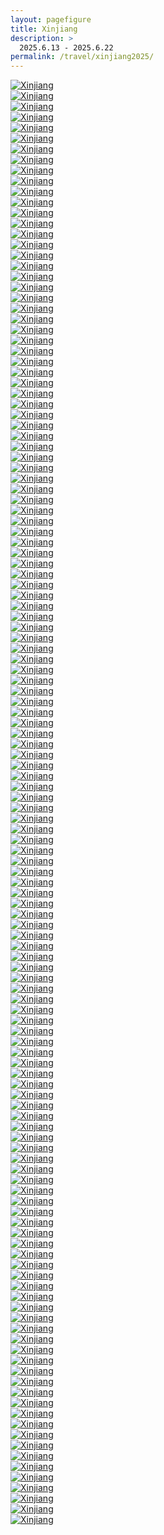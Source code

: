 ```yaml
---
layout: pagefigure
title: Xinjiang
description: >
  2025.6.13 - 2025.6.22
permalink: /travel/xinjiang2025/
---
```


<div class="figure-grid">
<div class="figure-grid-sizer"></div>
<div class="figure-grid-item">
        <a href="https://travelfigure.rayleigh-lin.top/2025/Xinjiang/_RAY7546-已增强-降噪.webp" data-lightbox="roadtrip" class="image-link">
        <img class="lozad" 
             data-src="https://travelfigure.rayleigh-lin.top/2025/XinjiangC/_RAY7546-已增强-降噪.webp"
             alt="Xinjiang"/>
        </a>
</div>
<div class="figure-grid-item">
        <a href="https://travelfigure.rayleigh-lin.top/2025/Xinjiang/_RAY7872-已增强-降噪.webp" data-lightbox="roadtrip" class="image-link">
        <img class="lozad" 
             data-src="https://travelfigure.rayleigh-lin.top/2025/XinjiangC/_RAY7872-已增强-降噪.webp"
             alt="Xinjiang"/>
        </a>
</div>
<div class="figure-grid-item">
        <a href="https://travelfigure.rayleigh-lin.top/2025/Xinjiang/_RAY6845-已增强-降噪.webp" data-lightbox="roadtrip" class="image-link">
        <img class="lozad" 
             data-src="https://travelfigure.rayleigh-lin.top/2025/XinjiangC/_RAY6845-已增强-降噪.webp"
             alt="Xinjiang"/>
        </a>
</div>
<div class="figure-grid-item">
        <a href="https://travelfigure.rayleigh-lin.top/2025/Xinjiang/_RAY7518-已增强-降噪.webp" data-lightbox="roadtrip" class="image-link">
        <img class="lozad" 
             data-src="https://travelfigure.rayleigh-lin.top/2025/XinjiangC/_RAY7518-已增强-降噪.webp"
             alt="Xinjiang"/>
        </a>
</div>
<div class="figure-grid-item">
        <a href="https://travelfigure.rayleigh-lin.top/2025/Xinjiang/_RAY8492-已增强-降噪.webp" data-lightbox="roadtrip" class="image-link">
        <img class="lozad" 
             data-src="https://travelfigure.rayleigh-lin.top/2025/XinjiangC/_RAY8492-已增强-降噪.webp"
             alt="Xinjiang"/>
        </a>
</div>
<div class="figure-grid-item">
        <a href="https://travelfigure.rayleigh-lin.top/2025/Xinjiang/_RAY7601-已增强-降噪.webp" data-lightbox="roadtrip" class="image-link">
        <img class="lozad" 
             data-src="https://travelfigure.rayleigh-lin.top/2025/XinjiangC/_RAY7601-已增强-降噪.webp"
             alt="Xinjiang"/>
        </a>
</div>
<div class="figure-grid-item">
        <a href="https://travelfigure.rayleigh-lin.top/2025/Xinjiang/_RAY8092-已增强-降噪.webp" data-lightbox="roadtrip" class="image-link">
        <img class="lozad" 
             data-src="https://travelfigure.rayleigh-lin.top/2025/XinjiangC/_RAY8092-已增强-降噪.webp"
             alt="Xinjiang"/>
        </a>
</div>
<div class="figure-grid-item">
        <a href="https://travelfigure.rayleigh-lin.top/2025/Xinjiang/_RAY7243-已增强-降噪.webp" data-lightbox="roadtrip" class="image-link">
        <img class="lozad" 
             data-src="https://travelfigure.rayleigh-lin.top/2025/XinjiangC/_RAY7243-已增强-降噪.webp"
             alt="Xinjiang"/>
        </a>
</div>
<div class="figure-grid-item">
        <a href="https://travelfigure.rayleigh-lin.top/2025/Xinjiang/_RAY7344-已增强-降噪.webp" data-lightbox="roadtrip" class="image-link">
        <img class="lozad" 
             data-src="https://travelfigure.rayleigh-lin.top/2025/XinjiangC/_RAY7344-已增强-降噪.webp"
             alt="Xinjiang"/>
        </a>
</div>
<div class="figure-grid-item">
        <a href="https://travelfigure.rayleigh-lin.top/2025/Xinjiang/_RAY6862-已增强-降噪.webp" data-lightbox="roadtrip" class="image-link">
        <img class="lozad" 
             data-src="https://travelfigure.rayleigh-lin.top/2025/XinjiangC/_RAY6862-已增强-降噪.webp"
             alt="Xinjiang"/>
        </a>
</div>
<div class="figure-grid-item">
        <a href="https://travelfigure.rayleigh-lin.top/2025/Xinjiang/_RAY7942-Pano.webp" data-lightbox="roadtrip" class="image-link">
        <img class="lozad" 
             data-src="https://travelfigure.rayleigh-lin.top/2025/XinjiangC/_RAY7942-Pano.webp"
             alt="Xinjiang"/>
        </a>
</div>
<div class="figure-grid-item">
        <a href="https://travelfigure.rayleigh-lin.top/2025/Xinjiang/_RAY7334-已增强-降噪.webp" data-lightbox="roadtrip" class="image-link">
        <img class="lozad" 
             data-src="https://travelfigure.rayleigh-lin.top/2025/XinjiangC/_RAY7334-已增强-降噪.webp"
             alt="Xinjiang"/>
        </a>
</div>
<div class="figure-grid-item">
        <a href="https://travelfigure.rayleigh-lin.top/2025/Xinjiang/_RAY6850-已增强-降噪.webp" data-lightbox="roadtrip" class="image-link">
        <img class="lozad" 
             data-src="https://travelfigure.rayleigh-lin.top/2025/XinjiangC/_RAY6850-已增强-降噪.webp"
             alt="Xinjiang"/>
        </a>
</div>
<div class="figure-grid-item">
        <a href="https://travelfigure.rayleigh-lin.top/2025/Xinjiang/_RAY7299-已增强-降噪.webp" data-lightbox="roadtrip" class="image-link">
        <img class="lozad" 
             data-src="https://travelfigure.rayleigh-lin.top/2025/XinjiangC/_RAY7299-已增强-降噪.webp"
             alt="Xinjiang"/>
        </a>
</div>
<div class="figure-grid-item">
        <a href="https://travelfigure.rayleigh-lin.top/2025/Xinjiang/_RAY8487-已增强-降噪.webp" data-lightbox="roadtrip" class="image-link">
        <img class="lozad" 
             data-src="https://travelfigure.rayleigh-lin.top/2025/XinjiangC/_RAY8487-已增强-降噪.webp"
             alt="Xinjiang"/>
        </a>
</div>
<div class="figure-grid-item">
        <a href="https://travelfigure.rayleigh-lin.top/2025/Xinjiang/_RAY8518-已增强-降噪.webp" data-lightbox="roadtrip" class="image-link">
        <img class="lozad" 
             data-src="https://travelfigure.rayleigh-lin.top/2025/XinjiangC/_RAY8518-已增强-降噪.webp"
             alt="Xinjiang"/>
        </a>
</div>
<div class="figure-grid-item">
        <a href="https://travelfigure.rayleigh-lin.top/2025/Xinjiang/_RAY7599-已增强-降噪.webp" data-lightbox="roadtrip" class="image-link">
        <img class="lozad" 
             data-src="https://travelfigure.rayleigh-lin.top/2025/XinjiangC/_RAY7599-已增强-降噪.webp"
             alt="Xinjiang"/>
        </a>
</div>
<div class="figure-grid-item">
        <a href="https://travelfigure.rayleigh-lin.top/2025/Xinjiang/_RAY7900-已增强-降噪.webp" data-lightbox="roadtrip" class="image-link">
        <img class="lozad" 
             data-src="https://travelfigure.rayleigh-lin.top/2025/XinjiangC/_RAY7900-已增强-降噪.webp"
             alt="Xinjiang"/>
        </a>
</div>
<div class="figure-grid-item">
        <a href="https://travelfigure.rayleigh-lin.top/2025/Xinjiang/_RAY7444-已增强-降噪.webp" data-lightbox="roadtrip" class="image-link">
        <img class="lozad" 
             data-src="https://travelfigure.rayleigh-lin.top/2025/XinjiangC/_RAY7444-已增强-降噪.webp"
             alt="Xinjiang"/>
        </a>
</div>
<div class="figure-grid-item">
        <a href="https://travelfigure.rayleigh-lin.top/2025/Xinjiang/_RAY7114-已增强-降噪.webp" data-lightbox="roadtrip" class="image-link">
        <img class="lozad" 
             data-src="https://travelfigure.rayleigh-lin.top/2025/XinjiangC/_RAY7114-已增强-降噪.webp"
             alt="Xinjiang"/>
        </a>
</div>
<div class="figure-grid-item">
        <a href="https://travelfigure.rayleigh-lin.top/2025/Xinjiang/_RAY8101-已增强-降噪.webp" data-lightbox="roadtrip" class="image-link">
        <img class="lozad" 
             data-src="https://travelfigure.rayleigh-lin.top/2025/XinjiangC/_RAY8101-已增强-降噪.webp"
             alt="Xinjiang"/>
        </a>
</div>
<div class="figure-grid-item">
        <a href="https://travelfigure.rayleigh-lin.top/2025/Xinjiang/_RAY7556-已增强-降噪.webp" data-lightbox="roadtrip" class="image-link">
        <img class="lozad" 
             data-src="https://travelfigure.rayleigh-lin.top/2025/XinjiangC/_RAY7556-已增强-降噪.webp"
             alt="Xinjiang"/>
        </a>
</div>
<div class="figure-grid-item">
        <a href="https://travelfigure.rayleigh-lin.top/2025/Xinjiang/_RAY8421-已增强-降噪.webp" data-lightbox="roadtrip" class="image-link">
        <img class="lozad" 
             data-src="https://travelfigure.rayleigh-lin.top/2025/XinjiangC/_RAY8421-已增强-降噪.webp"
             alt="Xinjiang"/>
        </a>
</div>
<div class="figure-grid-item">
        <a href="https://travelfigure.rayleigh-lin.top/2025/Xinjiang/_RAY7741-已增强-降噪.webp" data-lightbox="roadtrip" class="image-link">
        <img class="lozad" 
             data-src="https://travelfigure.rayleigh-lin.top/2025/XinjiangC/_RAY7741-已增强-降噪.webp"
             alt="Xinjiang"/>
        </a>
</div>
<div class="figure-grid-item">
        <a href="https://travelfigure.rayleigh-lin.top/2025/Xinjiang/_RAY7578-已增强-降噪.webp" data-lightbox="roadtrip" class="image-link">
        <img class="lozad" 
             data-src="https://travelfigure.rayleigh-lin.top/2025/XinjiangC/_RAY7578-已增强-降噪.webp"
             alt="Xinjiang"/>
        </a>
</div>
<div class="figure-grid-item">
        <a href="https://travelfigure.rayleigh-lin.top/2025/Xinjiang/_RAY7636-已增强-降噪.webp" data-lightbox="roadtrip" class="image-link">
        <img class="lozad" 
             data-src="https://travelfigure.rayleigh-lin.top/2025/XinjiangC/_RAY7636-已增强-降噪.webp"
             alt="Xinjiang"/>
        </a>
</div>
<div class="figure-grid-item">
        <a href="https://travelfigure.rayleigh-lin.top/2025/Xinjiang/_RAY7754-已增强-降噪.webp" data-lightbox="roadtrip" class="image-link">
        <img class="lozad" 
             data-src="https://travelfigure.rayleigh-lin.top/2025/XinjiangC/_RAY7754-已增强-降噪.webp"
             alt="Xinjiang"/>
        </a>
</div>
<div class="figure-grid-item">
        <a href="https://travelfigure.rayleigh-lin.top/2025/Xinjiang/_RAY7289-已增强-降噪.webp" data-lightbox="roadtrip" class="image-link">
        <img class="lozad" 
             data-src="https://travelfigure.rayleigh-lin.top/2025/XinjiangC/_RAY7289-已增强-降噪.webp"
             alt="Xinjiang"/>
        </a>
</div>
<div class="figure-grid-item">
        <a href="https://travelfigure.rayleigh-lin.top/2025/Xinjiang/_RAY7404.webp" data-lightbox="roadtrip" class="image-link">
        <img class="lozad" 
             data-src="https://travelfigure.rayleigh-lin.top/2025/XinjiangC/_RAY7404.webp"
             alt="Xinjiang"/>
        </a>
</div>
<div class="figure-grid-item">
        <a href="https://travelfigure.rayleigh-lin.top/2025/Xinjiang/_RAY7998-已增强-降噪.webp" data-lightbox="roadtrip" class="image-link">
        <img class="lozad" 
             data-src="https://travelfigure.rayleigh-lin.top/2025/XinjiangC/_RAY7998-已增强-降噪.webp"
             alt="Xinjiang"/>
        </a>
</div>
<div class="figure-grid-item">
        <a href="https://travelfigure.rayleigh-lin.top/2025/Xinjiang/_RAY7190-已增强-降噪.webp" data-lightbox="roadtrip" class="image-link">
        <img class="lozad" 
             data-src="https://travelfigure.rayleigh-lin.top/2025/XinjiangC/_RAY7190-已增强-降噪.webp"
             alt="Xinjiang"/>
        </a>
</div>
<div class="figure-grid-item">
        <a href="https://travelfigure.rayleigh-lin.top/2025/Xinjiang/_RAY7716-已增强-降噪.webp" data-lightbox="roadtrip" class="image-link">
        <img class="lozad" 
             data-src="https://travelfigure.rayleigh-lin.top/2025/XinjiangC/_RAY7716-已增强-降噪.webp"
             alt="Xinjiang"/>
        </a>
</div>
<div class="figure-grid-item">
        <a href="https://travelfigure.rayleigh-lin.top/2025/Xinjiang/_RAY7604-已增强-降噪.webp" data-lightbox="roadtrip" class="image-link">
        <img class="lozad" 
             data-src="https://travelfigure.rayleigh-lin.top/2025/XinjiangC/_RAY7604-已增强-降噪.webp"
             alt="Xinjiang"/>
        </a>
</div>
<div class="figure-grid-item">
        <a href="https://travelfigure.rayleigh-lin.top/2025/Xinjiang/_RAY7295-已增强-降噪.webp" data-lightbox="roadtrip" class="image-link">
        <img class="lozad" 
             data-src="https://travelfigure.rayleigh-lin.top/2025/XinjiangC/_RAY7295-已增强-降噪.webp"
             alt="Xinjiang"/>
        </a>
</div>
<div class="figure-grid-item">
        <a href="https://travelfigure.rayleigh-lin.top/2025/Xinjiang/_RAY7845-已增强-降噪.webp" data-lightbox="roadtrip" class="image-link">
        <img class="lozad" 
             data-src="https://travelfigure.rayleigh-lin.top/2025/XinjiangC/_RAY7845-已增强-降噪.webp"
             alt="Xinjiang"/>
        </a>
</div>
<div class="figure-grid-item">
        <a href="https://travelfigure.rayleigh-lin.top/2025/Xinjiang/_RAY7309-已增强-降噪.webp" data-lightbox="roadtrip" class="image-link">
        <img class="lozad" 
             data-src="https://travelfigure.rayleigh-lin.top/2025/XinjiangC/_RAY7309-已增强-降噪.webp"
             alt="Xinjiang"/>
        </a>
</div>
<div class="figure-grid-item">
        <a href="https://travelfigure.rayleigh-lin.top/2025/Xinjiang/_RAY7333-Pano.webp" data-lightbox="roadtrip" class="image-link">
        <img class="lozad" 
             data-src="https://travelfigure.rayleigh-lin.top/2025/XinjiangC/_RAY7333-Pano.webp"
             alt="Xinjiang"/>
        </a>
</div>
<div class="figure-grid-item">
        <a href="https://travelfigure.rayleigh-lin.top/2025/Xinjiang/_RAY8539-已增强-降噪.webp" data-lightbox="roadtrip" class="image-link">
        <img class="lozad" 
             data-src="https://travelfigure.rayleigh-lin.top/2025/XinjiangC/_RAY8539-已增强-降噪.webp"
             alt="Xinjiang"/>
        </a>
</div>
<div class="figure-grid-item">
        <a href="https://travelfigure.rayleigh-lin.top/2025/Xinjiang/_RAY7102-已增强-降噪.webp" data-lightbox="roadtrip" class="image-link">
        <img class="lozad" 
             data-src="https://travelfigure.rayleigh-lin.top/2025/XinjiangC/_RAY7102-已增强-降噪.webp"
             alt="Xinjiang"/>
        </a>
</div>
<div class="figure-grid-item">
        <a href="https://travelfigure.rayleigh-lin.top/2025/Xinjiang/_RAY8088-已增强-降噪.webp" data-lightbox="roadtrip" class="image-link">
        <img class="lozad" 
             data-src="https://travelfigure.rayleigh-lin.top/2025/XinjiangC/_RAY8088-已增强-降噪.webp"
             alt="Xinjiang"/>
        </a>
</div>
<div class="figure-grid-item">
        <a href="https://travelfigure.rayleigh-lin.top/2025/Xinjiang/_RAY7060-已增强-降噪.webp" data-lightbox="roadtrip" class="image-link">
        <img class="lozad" 
             data-src="https://travelfigure.rayleigh-lin.top/2025/XinjiangC/_RAY7060-已增强-降噪.webp"
             alt="Xinjiang"/>
        </a>
</div>
<div class="figure-grid-item">
        <a href="https://travelfigure.rayleigh-lin.top/2025/Xinjiang/_RAY8167-已增强-降噪.webp" data-lightbox="roadtrip" class="image-link">
        <img class="lozad" 
             data-src="https://travelfigure.rayleigh-lin.top/2025/XinjiangC/_RAY8167-已增强-降噪.webp"
             alt="Xinjiang"/>
        </a>
</div>
<div class="figure-grid-item">
        <a href="https://travelfigure.rayleigh-lin.top/2025/Xinjiang/_RAY7757-已增强-降噪.webp" data-lightbox="roadtrip" class="image-link">
        <img class="lozad" 
             data-src="https://travelfigure.rayleigh-lin.top/2025/XinjiangC/_RAY7757-已增强-降噪.webp"
             alt="Xinjiang"/>
        </a>
</div>
<div class="figure-grid-item">
        <a href="https://travelfigure.rayleigh-lin.top/2025/Xinjiang/_RAY7365-已增强-降噪.webp" data-lightbox="roadtrip" class="image-link">
        <img class="lozad" 
             data-src="https://travelfigure.rayleigh-lin.top/2025/XinjiangC/_RAY7365-已增强-降噪.webp"
             alt="Xinjiang"/>
        </a>
</div>
<div class="figure-grid-item">
        <a href="https://travelfigure.rayleigh-lin.top/2025/Xinjiang/_RAY7635-已增强-降噪.webp" data-lightbox="roadtrip" class="image-link">
        <img class="lozad" 
             data-src="https://travelfigure.rayleigh-lin.top/2025/XinjiangC/_RAY7635-已增强-降噪.webp"
             alt="Xinjiang"/>
        </a>
</div>
<div class="figure-grid-item">
        <a href="https://travelfigure.rayleigh-lin.top/2025/Xinjiang/_RAY7419-已增强-降噪.webp" data-lightbox="roadtrip" class="image-link">
        <img class="lozad" 
             data-src="https://travelfigure.rayleigh-lin.top/2025/XinjiangC/_RAY7419-已增强-降噪.webp"
             alt="Xinjiang"/>
        </a>
</div>
<div class="figure-grid-item">
        <a href="https://travelfigure.rayleigh-lin.top/2025/Xinjiang/_RAY8259-已增强-降噪.webp" data-lightbox="roadtrip" class="image-link">
        <img class="lozad" 
             data-src="https://travelfigure.rayleigh-lin.top/2025/XinjiangC/_RAY8259-已增强-降噪.webp"
             alt="Xinjiang"/>
        </a>
</div>
<div class="figure-grid-item">
        <a href="https://travelfigure.rayleigh-lin.top/2025/Xinjiang/_RAY7019-已增强-降噪.webp" data-lightbox="roadtrip" class="image-link">
        <img class="lozad" 
             data-src="https://travelfigure.rayleigh-lin.top/2025/XinjiangC/_RAY7019-已增强-降噪.webp"
             alt="Xinjiang"/>
        </a>
</div>
<div class="figure-grid-item">
        <a href="https://travelfigure.rayleigh-lin.top/2025/Xinjiang/_RAY7037-已增强-降噪.webp" data-lightbox="roadtrip" class="image-link">
        <img class="lozad" 
             data-src="https://travelfigure.rayleigh-lin.top/2025/XinjiangC/_RAY7037-已增强-降噪.webp"
             alt="Xinjiang"/>
        </a>
</div>
<div class="figure-grid-item">
        <a href="https://travelfigure.rayleigh-lin.top/2025/Xinjiang/_RAY7391-已增强-降噪.webp" data-lightbox="roadtrip" class="image-link">
        <img class="lozad" 
             data-src="https://travelfigure.rayleigh-lin.top/2025/XinjiangC/_RAY7391-已增强-降噪.webp"
             alt="Xinjiang"/>
        </a>
</div>
<div class="figure-grid-item">
        <a href="https://travelfigure.rayleigh-lin.top/2025/Xinjiang/_RAY7070-已增强-降噪.webp" data-lightbox="roadtrip" class="image-link">
        <img class="lozad" 
             data-src="https://travelfigure.rayleigh-lin.top/2025/XinjiangC/_RAY7070-已增强-降噪.webp"
             alt="Xinjiang"/>
        </a>
</div>
<div class="figure-grid-item">
        <a href="https://travelfigure.rayleigh-lin.top/2025/Xinjiang/_RAY7769-已增强-降噪.webp" data-lightbox="roadtrip" class="image-link">
        <img class="lozad" 
             data-src="https://travelfigure.rayleigh-lin.top/2025/XinjiangC/_RAY7769-已增强-降噪.webp"
             alt="Xinjiang"/>
        </a>
</div>
<div class="figure-grid-item">
        <a href="https://travelfigure.rayleigh-lin.top/2025/Xinjiang/_RAY7305-已增强-降噪.webp" data-lightbox="roadtrip" class="image-link">
        <img class="lozad" 
             data-src="https://travelfigure.rayleigh-lin.top/2025/XinjiangC/_RAY7305-已增强-降噪.webp"
             alt="Xinjiang"/>
        </a>
</div>
<div class="figure-grid-item">
        <a href="https://travelfigure.rayleigh-lin.top/2025/Xinjiang/_RAY7958-已增强-降噪.webp" data-lightbox="roadtrip" class="image-link">
        <img class="lozad" 
             data-src="https://travelfigure.rayleigh-lin.top/2025/XinjiangC/_RAY7958-已增强-降噪.webp"
             alt="Xinjiang"/>
        </a>
</div>
<div class="figure-grid-item">
        <a href="https://travelfigure.rayleigh-lin.top/2025/Xinjiang/_RAY7737-已增强-降噪.webp" data-lightbox="roadtrip" class="image-link">
        <img class="lozad" 
             data-src="https://travelfigure.rayleigh-lin.top/2025/XinjiangC/_RAY7737-已增强-降噪.webp"
             alt="Xinjiang"/>
        </a>
</div>
<div class="figure-grid-item">
        <a href="https://travelfigure.rayleigh-lin.top/2025/Xinjiang/_RAY7625-已增强-降噪.webp" data-lightbox="roadtrip" class="image-link">
        <img class="lozad" 
             data-src="https://travelfigure.rayleigh-lin.top/2025/XinjiangC/_RAY7625-已增强-降噪.webp"
             alt="Xinjiang"/>
        </a>
</div>
<div class="figure-grid-item">
        <a href="https://travelfigure.rayleigh-lin.top/2025/Xinjiang/_RAY7375-已增强-降噪.webp" data-lightbox="roadtrip" class="image-link">
        <img class="lozad" 
             data-src="https://travelfigure.rayleigh-lin.top/2025/XinjiangC/_RAY7375-已增强-降噪.webp"
             alt="Xinjiang"/>
        </a>
</div>
<div class="figure-grid-item">
        <a href="https://travelfigure.rayleigh-lin.top/2025/Xinjiang/_RAY8484-已增强-降噪.webp" data-lightbox="roadtrip" class="image-link">
        <img class="lozad" 
             data-src="https://travelfigure.rayleigh-lin.top/2025/XinjiangC/_RAY8484-已增强-降噪.webp"
             alt="Xinjiang"/>
        </a>
</div>
<div class="figure-grid-item">
        <a href="https://travelfigure.rayleigh-lin.top/2025/Xinjiang/_RAY8529-已增强-降噪.webp" data-lightbox="roadtrip" class="image-link">
        <img class="lozad" 
             data-src="https://travelfigure.rayleigh-lin.top/2025/XinjiangC/_RAY8529-已增强-降噪.webp"
             alt="Xinjiang"/>
        </a>
</div>
<div class="figure-grid-item">
        <a href="https://travelfigure.rayleigh-lin.top/2025/Xinjiang/_RAY8322-已增强-降噪.webp" data-lightbox="roadtrip" class="image-link">
        <img class="lozad" 
             data-src="https://travelfigure.rayleigh-lin.top/2025/XinjiangC/_RAY8322-已增强-降噪.webp"
             alt="Xinjiang"/>
        </a>
</div>
<div class="figure-grid-item">
        <a href="https://travelfigure.rayleigh-lin.top/2025/Xinjiang/_RAY6861-已增强-降噪.webp" data-lightbox="roadtrip" class="image-link">
        <img class="lozad" 
             data-src="https://travelfigure.rayleigh-lin.top/2025/XinjiangC/_RAY6861-已增强-降噪.webp"
             alt="Xinjiang"/>
        </a>
</div>
<div class="figure-grid-item">
        <a href="https://travelfigure.rayleigh-lin.top/2025/Xinjiang/_RAY7135-已增强-降噪.webp" data-lightbox="roadtrip" class="image-link">
        <img class="lozad" 
             data-src="https://travelfigure.rayleigh-lin.top/2025/XinjiangC/_RAY7135-已增强-降噪.webp"
             alt="Xinjiang"/>
        </a>
</div>
<div class="figure-grid-item">
        <a href="https://travelfigure.rayleigh-lin.top/2025/Xinjiang/_RAY7415-已增强-降噪.webp" data-lightbox="roadtrip" class="image-link">
        <img class="lozad" 
             data-src="https://travelfigure.rayleigh-lin.top/2025/XinjiangC/_RAY7415-已增强-降噪.webp"
             alt="Xinjiang"/>
        </a>
</div>
<div class="figure-grid-item">
        <a href="https://travelfigure.rayleigh-lin.top/2025/Xinjiang/_RAY7145-已增强-降噪.webp" data-lightbox="roadtrip" class="image-link">
        <img class="lozad" 
             data-src="https://travelfigure.rayleigh-lin.top/2025/XinjiangC/_RAY7145-已增强-降噪.webp"
             alt="Xinjiang"/>
        </a>
</div>
<div class="figure-grid-item">
        <a href="https://travelfigure.rayleigh-lin.top/2025/Xinjiang/_RAY7722-已增强-降噪.webp" data-lightbox="roadtrip" class="image-link">
        <img class="lozad" 
             data-src="https://travelfigure.rayleigh-lin.top/2025/XinjiangC/_RAY7722-已增强-降噪.webp"
             alt="Xinjiang"/>
        </a>
</div>
<div class="figure-grid-item">
        <a href="https://travelfigure.rayleigh-lin.top/2025/Xinjiang/_RAY7356-Pano.webp" data-lightbox="roadtrip" class="image-link">
        <img class="lozad" 
             data-src="https://travelfigure.rayleigh-lin.top/2025/XinjiangC/_RAY7356-Pano.webp"
             alt="Xinjiang"/>
        </a>
</div>
<div class="figure-grid-item">
        <a href="https://travelfigure.rayleigh-lin.top/2025/Xinjiang/_RAY7065-已增强-降噪.webp" data-lightbox="roadtrip" class="image-link">
        <img class="lozad" 
             data-src="https://travelfigure.rayleigh-lin.top/2025/XinjiangC/_RAY7065-已增强-降噪.webp"
             alt="Xinjiang"/>
        </a>
</div>
<div class="figure-grid-item">
        <a href="https://travelfigure.rayleigh-lin.top/2025/Xinjiang/_RAY7107-已增强-降噪.webp" data-lightbox="roadtrip" class="image-link">
        <img class="lozad" 
             data-src="https://travelfigure.rayleigh-lin.top/2025/XinjiangC/_RAY7107-已增强-降噪.webp"
             alt="Xinjiang"/>
        </a>
</div>
<div class="figure-grid-item">
        <a href="https://travelfigure.rayleigh-lin.top/2025/Xinjiang/_RAY7767-已增强-降噪.webp" data-lightbox="roadtrip" class="image-link">
        <img class="lozad" 
             data-src="https://travelfigure.rayleigh-lin.top/2025/XinjiangC/_RAY7767-已增强-降噪.webp"
             alt="Xinjiang"/>
        </a>
</div>
<div class="figure-grid-item">
        <a href="https://travelfigure.rayleigh-lin.top/2025/Xinjiang/_RAY6911-已增强-降噪.webp" data-lightbox="roadtrip" class="image-link">
        <img class="lozad" 
             data-src="https://travelfigure.rayleigh-lin.top/2025/XinjiangC/_RAY6911-已增强-降噪.webp"
             alt="Xinjiang"/>
        </a>
</div>
<div class="figure-grid-item">
        <a href="https://travelfigure.rayleigh-lin.top/2025/Xinjiang/_RAY7956-已增强-降噪.webp" data-lightbox="roadtrip" class="image-link">
        <img class="lozad" 
             data-src="https://travelfigure.rayleigh-lin.top/2025/XinjiangC/_RAY7956-已增强-降噪.webp"
             alt="Xinjiang"/>
        </a>
</div>
<div class="figure-grid-item">
        <a href="https://travelfigure.rayleigh-lin.top/2025/Xinjiang/_RAY7269-已增强-降噪.webp" data-lightbox="roadtrip" class="image-link">
        <img class="lozad" 
             data-src="https://travelfigure.rayleigh-lin.top/2025/XinjiangC/_RAY7269-已增强-降噪.webp"
             alt="Xinjiang"/>
        </a>
</div>
<div class="figure-grid-item">
        <a href="https://travelfigure.rayleigh-lin.top/2025/Xinjiang/_RAY7669-已增强-降噪.webp" data-lightbox="roadtrip" class="image-link">
        <img class="lozad" 
             data-src="https://travelfigure.rayleigh-lin.top/2025/XinjiangC/_RAY7669-已增强-降噪.webp"
             alt="Xinjiang"/>
        </a>
</div>
<div class="figure-grid-item">
        <a href="https://travelfigure.rayleigh-lin.top/2025/Xinjiang/_RAY7170-已增强-降噪.webp" data-lightbox="roadtrip" class="image-link">
        <img class="lozad" 
             data-src="https://travelfigure.rayleigh-lin.top/2025/XinjiangC/_RAY7170-已增强-降噪.webp"
             alt="Xinjiang"/>
        </a>
</div>
<div class="figure-grid-item">
        <a href="https://travelfigure.rayleigh-lin.top/2025/Xinjiang/_RAY7542-已增强-降噪.webp" data-lightbox="roadtrip" class="image-link">
        <img class="lozad" 
             data-src="https://travelfigure.rayleigh-lin.top/2025/XinjiangC/_RAY7542-已增强-降噪.webp"
             alt="Xinjiang"/>
        </a>
</div>
<div class="figure-grid-item">
        <a href="https://travelfigure.rayleigh-lin.top/2025/Xinjiang/_RAY7781-Pano.webp" data-lightbox="roadtrip" class="image-link">
        <img class="lozad" 
             data-src="https://travelfigure.rayleigh-lin.top/2025/XinjiangC/_RAY7781-Pano.webp"
             alt="Xinjiang"/>
        </a>
</div>
<div class="figure-grid-item">
        <a href="https://travelfigure.rayleigh-lin.top/2025/Xinjiang/_RAY7445-已增强-降噪.webp" data-lightbox="roadtrip" class="image-link">
        <img class="lozad" 
             data-src="https://travelfigure.rayleigh-lin.top/2025/XinjiangC/_RAY7445-已增强-降噪.webp"
             alt="Xinjiang"/>
        </a>
</div>
<div class="figure-grid-item">
        <a href="https://travelfigure.rayleigh-lin.top/2025/Xinjiang/_RAY8450-已增强-降噪.webp" data-lightbox="roadtrip" class="image-link">
        <img class="lozad" 
             data-src="https://travelfigure.rayleigh-lin.top/2025/XinjiangC/_RAY8450-已增强-降噪.webp"
             alt="Xinjiang"/>
        </a>
</div>
<div class="figure-grid-item">
        <a href="https://travelfigure.rayleigh-lin.top/2025/Xinjiang/_RAY6892-Pano.webp" data-lightbox="roadtrip" class="image-link">
        <img class="lozad" 
             data-src="https://travelfigure.rayleigh-lin.top/2025/XinjiangC/_RAY6892-Pano.webp"
             alt="Xinjiang"/>
        </a>
</div>
<div class="figure-grid-item">
        <a href="https://travelfigure.rayleigh-lin.top/2025/Xinjiang/_RAY8483-已增强-降噪.webp" data-lightbox="roadtrip" class="image-link">
        <img class="lozad" 
             data-src="https://travelfigure.rayleigh-lin.top/2025/XinjiangC/_RAY8483-已增强-降噪.webp"
             alt="Xinjiang"/>
        </a>
</div>
<div class="figure-grid-item">
        <a href="https://travelfigure.rayleigh-lin.top/2025/Xinjiang/_RAY7496-已增强-降噪.webp" data-lightbox="roadtrip" class="image-link">
        <img class="lozad" 
             data-src="https://travelfigure.rayleigh-lin.top/2025/XinjiangC/_RAY7496-已增强-降噪.webp"
             alt="Xinjiang"/>
        </a>
</div>
<div class="figure-grid-item">
        <a href="https://travelfigure.rayleigh-lin.top/2025/Xinjiang/_RAY7393-已增强-降噪.webp" data-lightbox="roadtrip" class="image-link">
        <img class="lozad" 
             data-src="https://travelfigure.rayleigh-lin.top/2025/XinjiangC/_RAY7393-已增强-降噪.webp"
             alt="Xinjiang"/>
        </a>
</div>
<div class="figure-grid-item">
        <a href="https://travelfigure.rayleigh-lin.top/2025/Xinjiang/_RAY7598-已增强-降噪.webp" data-lightbox="roadtrip" class="image-link">
        <img class="lozad" 
             data-src="https://travelfigure.rayleigh-lin.top/2025/XinjiangC/_RAY7598-已增强-降噪.webp"
             alt="Xinjiang"/>
        </a>
</div>
<div class="figure-grid-item">
        <a href="https://travelfigure.rayleigh-lin.top/2025/Xinjiang/_RAY7109-已增强-降噪.webp" data-lightbox="roadtrip" class="image-link">
        <img class="lozad" 
             data-src="https://travelfigure.rayleigh-lin.top/2025/XinjiangC/_RAY7109-已增强-降噪.webp"
             alt="Xinjiang"/>
        </a>
</div>
<div class="figure-grid-item">
        <a href="https://travelfigure.rayleigh-lin.top/2025/Xinjiang/_RAY6866-已增强-降噪.webp" data-lightbox="roadtrip" class="image-link">
        <img class="lozad" 
             data-src="https://travelfigure.rayleigh-lin.top/2025/XinjiangC/_RAY6866-已增强-降噪.webp"
             alt="Xinjiang"/>
        </a>
</div>
<div class="figure-grid-item">
        <a href="https://travelfigure.rayleigh-lin.top/2025/Xinjiang/_RAY7429-已增强-降噪.webp" data-lightbox="roadtrip" class="image-link">
        <img class="lozad" 
             data-src="https://travelfigure.rayleigh-lin.top/2025/XinjiangC/_RAY7429-已增强-降噪.webp"
             alt="Xinjiang"/>
        </a>
</div>
<div class="figure-grid-item">
        <a href="https://travelfigure.rayleigh-lin.top/2025/Xinjiang/_RAY7072-已增强-降噪.webp" data-lightbox="roadtrip" class="image-link">
        <img class="lozad" 
             data-src="https://travelfigure.rayleigh-lin.top/2025/XinjiangC/_RAY7072-已增强-降噪.webp"
             alt="Xinjiang"/>
        </a>
</div>
<div class="figure-grid-item">
        <a href="https://travelfigure.rayleigh-lin.top/2025/Xinjiang/_RAY8537-已增强-降噪.webp" data-lightbox="roadtrip" class="image-link">
        <img class="lozad" 
             data-src="https://travelfigure.rayleigh-lin.top/2025/XinjiangC/_RAY8537-已增强-降噪.webp"
             alt="Xinjiang"/>
        </a>
</div>
<div class="figure-grid-item">
        <a href="https://travelfigure.rayleigh-lin.top/2025/Xinjiang/_RAY8455-已增强-降噪.webp" data-lightbox="roadtrip" class="image-link">
        <img class="lozad" 
             data-src="https://travelfigure.rayleigh-lin.top/2025/XinjiangC/_RAY8455-已增强-降噪.webp"
             alt="Xinjiang"/>
        </a>
</div>
<div class="figure-grid-item">
        <a href="https://travelfigure.rayleigh-lin.top/2025/Xinjiang/_RAY8425-已增强-降噪.webp" data-lightbox="roadtrip" class="image-link">
        <img class="lozad" 
             data-src="https://travelfigure.rayleigh-lin.top/2025/XinjiangC/_RAY8425-已增强-降噪.webp"
             alt="Xinjiang"/>
        </a>
</div>
<div class="figure-grid-item">
        <a href="https://travelfigure.rayleigh-lin.top/2025/Xinjiang/_RAY7995-已增强-降噪.webp" data-lightbox="roadtrip" class="image-link">
        <img class="lozad" 
             data-src="https://travelfigure.rayleigh-lin.top/2025/XinjiangC/_RAY7995-已增强-降噪.webp"
             alt="Xinjiang"/>
        </a>
</div>
<div class="figure-grid-item">
        <a href="https://travelfigure.rayleigh-lin.top/2025/Xinjiang/_RAY7707-已增强-降噪.webp" data-lightbox="roadtrip" class="image-link">
        <img class="lozad" 
             data-src="https://travelfigure.rayleigh-lin.top/2025/XinjiangC/_RAY7707-已增强-降噪.webp"
             alt="Xinjiang"/>
        </a>
</div>
<div class="figure-grid-item">
        <a href="https://travelfigure.rayleigh-lin.top/2025/Xinjiang/_RAY7181-已增强-降噪.webp" data-lightbox="roadtrip" class="image-link">
        <img class="lozad" 
             data-src="https://travelfigure.rayleigh-lin.top/2025/XinjiangC/_RAY7181-已增强-降噪.webp"
             alt="Xinjiang"/>
        </a>
</div>
<div class="figure-grid-item">
        <a href="https://travelfigure.rayleigh-lin.top/2025/Xinjiang/_RAY7831-已增强-降噪.webp" data-lightbox="roadtrip" class="image-link">
        <img class="lozad" 
             data-src="https://travelfigure.rayleigh-lin.top/2025/XinjiangC/_RAY7831-已增强-降噪.webp"
             alt="Xinjiang"/>
        </a>
</div>
<div class="figure-grid-item">
        <a href="https://travelfigure.rayleigh-lin.top/2025/Xinjiang/_RAY7469-Pano-编辑.webp" data-lightbox="roadtrip" class="image-link">
        <img class="lozad" 
             data-src="https://travelfigure.rayleigh-lin.top/2025/XinjiangC/_RAY7469-Pano-编辑.webp"
             alt="Xinjiang"/>
        </a>
</div>
<div class="figure-grid-item">
        <a href="https://travelfigure.rayleigh-lin.top/2025/Xinjiang/_RAY7383-已增强-降噪.webp" data-lightbox="roadtrip" class="image-link">
        <img class="lozad" 
             data-src="https://travelfigure.rayleigh-lin.top/2025/XinjiangC/_RAY7383-已增强-降噪.webp"
             alt="Xinjiang"/>
        </a>
</div>
<div class="figure-grid-item">
        <a href="https://travelfigure.rayleigh-lin.top/2025/Xinjiang/_RAY7841-已增强-降噪.webp" data-lightbox="roadtrip" class="image-link">
        <img class="lozad" 
             data-src="https://travelfigure.rayleigh-lin.top/2025/XinjiangC/_RAY7841-已增强-降噪.webp"
             alt="Xinjiang"/>
        </a>
</div>
<div class="figure-grid-item">
        <a href="https://travelfigure.rayleigh-lin.top/2025/Xinjiang/_RAY7137-已增强-降噪.webp" data-lightbox="roadtrip" class="image-link">
        <img class="lozad" 
             data-src="https://travelfigure.rayleigh-lin.top/2025/XinjiangC/_RAY7137-已增强-降噪.webp"
             alt="Xinjiang"/>
        </a>
</div>
<div class="figure-grid-item">
        <a href="https://travelfigure.rayleigh-lin.top/2025/Xinjiang/_RAY7086-已增强-降噪.webp" data-lightbox="roadtrip" class="image-link">
        <img class="lozad" 
             data-src="https://travelfigure.rayleigh-lin.top/2025/XinjiangC/_RAY7086-已增强-降噪.webp"
             alt="Xinjiang"/>
        </a>
</div>
<div class="figure-grid-item">
        <a href="https://travelfigure.rayleigh-lin.top/2025/Xinjiang/_RAY8178-Pano.webp" data-lightbox="roadtrip" class="image-link">
        <img class="lozad" 
             data-src="https://travelfigure.rayleigh-lin.top/2025/XinjiangC/_RAY8178-Pano.webp"
             alt="Xinjiang"/>
        </a>
</div>
<div class="figure-grid-item">
        <a href="https://travelfigure.rayleigh-lin.top/2025/Xinjiang/_RAY7886-Pano.webp" data-lightbox="roadtrip" class="image-link">
        <img class="lozad" 
             data-src="https://travelfigure.rayleigh-lin.top/2025/XinjiangC/_RAY7886-Pano.webp"
             alt="Xinjiang"/>
        </a>
</div>
<div class="figure-grid-item">
        <a href="https://travelfigure.rayleigh-lin.top/2025/Xinjiang/_RAY7783-已增强-降噪.webp" data-lightbox="roadtrip" class="image-link">
        <img class="lozad" 
             data-src="https://travelfigure.rayleigh-lin.top/2025/XinjiangC/_RAY7783-已增强-降噪.webp"
             alt="Xinjiang"/>
        </a>
</div>
<div class="figure-grid-item">
        <a href="https://travelfigure.rayleigh-lin.top/2025/Xinjiang/_RAY7175-已增强-降噪.webp" data-lightbox="roadtrip" class="image-link">
        <img class="lozad" 
             data-src="https://travelfigure.rayleigh-lin.top/2025/XinjiangC/_RAY7175-已增强-降噪.webp"
             alt="Xinjiang"/>
        </a>
</div>
<div class="figure-grid-item">
        <a href="https://travelfigure.rayleigh-lin.top/2025/Xinjiang/_RAY7312-已增强-降噪.webp" data-lightbox="roadtrip" class="image-link">
        <img class="lozad" 
             data-src="https://travelfigure.rayleigh-lin.top/2025/XinjiangC/_RAY7312-已增强-降噪.webp"
             alt="Xinjiang"/>
        </a>
</div>
<div class="figure-grid-item">
        <a href="https://travelfigure.rayleigh-lin.top/2025/Xinjiang/_RAY8490-已增强-降噪.webp" data-lightbox="roadtrip" class="image-link">
        <img class="lozad" 
             data-src="https://travelfigure.rayleigh-lin.top/2025/XinjiangC/_RAY8490-已增强-降噪.webp"
             alt="Xinjiang"/>
        </a>
</div>
<div class="figure-grid-item">
        <a href="https://travelfigure.rayleigh-lin.top/2025/Xinjiang/_RAY7631-已增强-降噪.webp" data-lightbox="roadtrip" class="image-link">
        <img class="lozad" 
             data-src="https://travelfigure.rayleigh-lin.top/2025/XinjiangC/_RAY7631-已增强-降噪.webp"
             alt="Xinjiang"/>
        </a>
</div>
<div class="figure-grid-item">
        <a href="https://travelfigure.rayleigh-lin.top/2025/Xinjiang/_RAY7128-已增强-降噪.webp" data-lightbox="roadtrip" class="image-link">
        <img class="lozad" 
             data-src="https://travelfigure.rayleigh-lin.top/2025/XinjiangC/_RAY7128-已增强-降噪.webp"
             alt="Xinjiang"/>
        </a>
</div>
<div class="figure-grid-item">
        <a href="https://travelfigure.rayleigh-lin.top/2025/Xinjiang/_RAY7106-已增强-降噪.webp" data-lightbox="roadtrip" class="image-link">
        <img class="lozad" 
             data-src="https://travelfigure.rayleigh-lin.top/2025/XinjiangC/_RAY7106-已增强-降噪.webp"
             alt="Xinjiang"/>
        </a>
</div>
<div class="figure-grid-item">
        <a href="https://travelfigure.rayleigh-lin.top/2025/Xinjiang/_RAY8238-已增强-降噪.webp" data-lightbox="roadtrip" class="image-link">
        <img class="lozad" 
             data-src="https://travelfigure.rayleigh-lin.top/2025/XinjiangC/_RAY8238-已增强-降噪.webp"
             alt="Xinjiang"/>
        </a>
</div>
<div class="figure-grid-item">
        <a href="https://travelfigure.rayleigh-lin.top/2025/Xinjiang/_RAY8521-已增强-降噪.webp" data-lightbox="roadtrip" class="image-link">
        <img class="lozad" 
             data-src="https://travelfigure.rayleigh-lin.top/2025/XinjiangC/_RAY8521-已增强-降噪.webp"
             alt="Xinjiang"/>
        </a>
</div>
<div class="figure-grid-item">
        <a href="https://travelfigure.rayleigh-lin.top/2025/Xinjiang/_RAY7219-Pano.webp" data-lightbox="roadtrip" class="image-link">
        <img class="lozad" 
             data-src="https://travelfigure.rayleigh-lin.top/2025/XinjiangC/_RAY7219-Pano.webp"
             alt="Xinjiang"/>
        </a>
</div>
<div class="figure-grid-item">
        <a href="https://travelfigure.rayleigh-lin.top/2025/Xinjiang/_RAY8090-已增强-降噪.webp" data-lightbox="roadtrip" class="image-link">
        <img class="lozad" 
             data-src="https://travelfigure.rayleigh-lin.top/2025/XinjiangC/_RAY8090-已增强-降噪.webp"
             alt="Xinjiang"/>
        </a>
</div>
<div class="figure-grid-item">
        <a href="https://travelfigure.rayleigh-lin.top/2025/Xinjiang/_RAY7414-已增强-降噪.webp" data-lightbox="roadtrip" class="image-link">
        <img class="lozad" 
             data-src="https://travelfigure.rayleigh-lin.top/2025/XinjiangC/_RAY7414-已增强-降噪.webp"
             alt="Xinjiang"/>
        </a>
</div>
<div class="figure-grid-item">
        <a href="https://travelfigure.rayleigh-lin.top/2025/Xinjiang/_RAY8043-已增强-降噪.webp" data-lightbox="roadtrip" class="image-link">
        <img class="lozad" 
             data-src="https://travelfigure.rayleigh-lin.top/2025/XinjiangC/_RAY8043-已增强-降噪.webp"
             alt="Xinjiang"/>
        </a>
</div>
<div class="figure-grid-item">
        <a href="https://travelfigure.rayleigh-lin.top/2025/Xinjiang/_RAY8499-已增强-降噪.webp" data-lightbox="roadtrip" class="image-link">
        <img class="lozad" 
             data-src="https://travelfigure.rayleigh-lin.top/2025/XinjiangC/_RAY8499-已增强-降噪.webp"
             alt="Xinjiang"/>
        </a>
</div>
<div class="figure-grid-item">
        <a href="https://travelfigure.rayleigh-lin.top/2025/Xinjiang/_RAY8241-已增强-降噪.webp" data-lightbox="roadtrip" class="image-link">
        <img class="lozad" 
             data-src="https://travelfigure.rayleigh-lin.top/2025/XinjiangC/_RAY8241-已增强-降噪.webp"
             alt="Xinjiang"/>
        </a>
</div>
<div class="figure-grid-item">
        <a href="https://travelfigure.rayleigh-lin.top/2025/Xinjiang/_RAY8528-已增强-降噪.webp" data-lightbox="roadtrip" class="image-link">
        <img class="lozad" 
             data-src="https://travelfigure.rayleigh-lin.top/2025/XinjiangC/_RAY8528-已增强-降噪.webp"
             alt="Xinjiang"/>
        </a>
</div>
<div class="figure-grid-item">
        <a href="https://travelfigure.rayleigh-lin.top/2025/Xinjiang/_RAY7815-已增强-降噪.webp" data-lightbox="roadtrip" class="image-link">
        <img class="lozad" 
             data-src="https://travelfigure.rayleigh-lin.top/2025/XinjiangC/_RAY7815-已增强-降噪.webp"
             alt="Xinjiang"/>
        </a>
</div>
<div class="figure-grid-item">
        <a href="https://travelfigure.rayleigh-lin.top/2025/Xinjiang/_RAY7718-已增强-降噪.webp" data-lightbox="roadtrip" class="image-link">
        <img class="lozad" 
             data-src="https://travelfigure.rayleigh-lin.top/2025/XinjiangC/_RAY7718-已增强-降噪.webp"
             alt="Xinjiang"/>
        </a>
</div>
<div class="figure-grid-item">
        <a href="https://travelfigure.rayleigh-lin.top/2025/Xinjiang/_RAY8485-已增强-降噪.webp" data-lightbox="roadtrip" class="image-link">
        <img class="lozad" 
             data-src="https://travelfigure.rayleigh-lin.top/2025/XinjiangC/_RAY8485-已增强-降噪.webp"
             alt="Xinjiang"/>
        </a>
</div>
<div class="figure-grid-item">
        <a href="https://travelfigure.rayleigh-lin.top/2025/Xinjiang/_RAY7771-已增强-降噪.webp" data-lightbox="roadtrip" class="image-link">
        <img class="lozad" 
             data-src="https://travelfigure.rayleigh-lin.top/2025/XinjiangC/_RAY7771-已增强-降噪.webp"
             alt="Xinjiang"/>
        </a>
</div>
<div class="figure-grid-item">
        <a href="https://travelfigure.rayleigh-lin.top/2025/Xinjiang/_RAY7018-已增强-降噪.webp" data-lightbox="roadtrip" class="image-link">
        <img class="lozad" 
             data-src="https://travelfigure.rayleigh-lin.top/2025/XinjiangC/_RAY7018-已增强-降噪.webp"
             alt="Xinjiang"/>
        </a>
</div>
<div class="figure-grid-item">
        <a href="https://travelfigure.rayleigh-lin.top/2025/Xinjiang/_RAY8244-已增强-降噪.webp" data-lightbox="roadtrip" class="image-link">
        <img class="lozad" 
             data-src="https://travelfigure.rayleigh-lin.top/2025/XinjiangC/_RAY8244-已增强-降噪.webp"
             alt="Xinjiang"/>
        </a>
</div>
<div class="figure-grid-item">
        <a href="https://travelfigure.rayleigh-lin.top/2025/Xinjiang/_RAY7404-已增强-降噪.webp" data-lightbox="roadtrip" class="image-link">
        <img class="lozad" 
             data-src="https://travelfigure.rayleigh-lin.top/2025/XinjiangC/_RAY7404-已增强-降噪.webp"
             alt="Xinjiang"/>
        </a>
</div>
<div class="figure-grid-item">
        <a href="https://travelfigure.rayleigh-lin.top/2025/Xinjiang/_RAY7154-已增强-降噪.webp" data-lightbox="roadtrip" class="image-link">
        <img class="lozad" 
             data-src="https://travelfigure.rayleigh-lin.top/2025/XinjiangC/_RAY7154-已增强-降噪.webp"
             alt="Xinjiang"/>
        </a>
</div>
<div class="figure-grid-item">
        <a href="https://travelfigure.rayleigh-lin.top/2025/Xinjiang/_RAY6884-已增强-降噪.webp" data-lightbox="roadtrip" class="image-link">
        <img class="lozad" 
             data-src="https://travelfigure.rayleigh-lin.top/2025/XinjiangC/_RAY6884-已增强-降噪.webp"
             alt="Xinjiang"/>
        </a>
</div>
<div class="figure-grid-item">
        <a href="https://travelfigure.rayleigh-lin.top/2025/Xinjiang/_RAY7524-已增强-降噪.webp" data-lightbox="roadtrip" class="image-link">
        <img class="lozad" 
             data-src="https://travelfigure.rayleigh-lin.top/2025/XinjiangC/_RAY7524-已增强-降噪.webp"
             alt="Xinjiang"/>
        </a>
</div>
<div class="figure-grid-item">
        <a href="https://travelfigure.rayleigh-lin.top/2025/Xinjiang/_RAY8453-已增强-降噪.webp" data-lightbox="roadtrip" class="image-link">
        <img class="lozad" 
             data-src="https://travelfigure.rayleigh-lin.top/2025/XinjiangC/_RAY8453-已增强-降噪.webp"
             alt="Xinjiang"/>
        </a>
</div>
<div class="figure-grid-item">
        <a href="https://travelfigure.rayleigh-lin.top/2025/Xinjiang/_RAY6891-已增强-降噪.webp" data-lightbox="roadtrip" class="image-link">
        <img class="lozad" 
             data-src="https://travelfigure.rayleigh-lin.top/2025/XinjiangC/_RAY6891-已增强-降噪.webp"
             alt="Xinjiang"/>
        </a>
</div>
<div class="figure-grid-item">
        <a href="https://travelfigure.rayleigh-lin.top/2025/Xinjiang/_RAY7805-已增强-降噪.webp" data-lightbox="roadtrip" class="image-link">
        <img class="lozad" 
             data-src="https://travelfigure.rayleigh-lin.top/2025/XinjiangC/_RAY7805-已增强-降噪.webp"
             alt="Xinjiang"/>
        </a>
</div>
<div class="figure-grid-item">
        <a href="https://travelfigure.rayleigh-lin.top/2025/Xinjiang/_RAY7917-已增强-降噪.webp" data-lightbox="roadtrip" class="image-link">
        <img class="lozad" 
             data-src="https://travelfigure.rayleigh-lin.top/2025/XinjiangC/_RAY7917-已增强-降噪.webp"
             alt="Xinjiang"/>
        </a>
</div>
<div class="figure-grid-item">
        <a href="https://travelfigure.rayleigh-lin.top/2025/Xinjiang/_RAY7413-Pano-编辑.webp" data-lightbox="roadtrip" class="image-link">
        <img class="lozad" 
             data-src="https://travelfigure.rayleigh-lin.top/2025/XinjiangC/_RAY7413-Pano-编辑.webp"
             alt="Xinjiang"/>
        </a>
</div>
<div class="figure-grid-item">
        <a href="https://travelfigure.rayleigh-lin.top/2025/Xinjiang/_RAY7949-已增强-降噪.webp" data-lightbox="roadtrip" class="image-link">
        <img class="lozad" 
             data-src="https://travelfigure.rayleigh-lin.top/2025/XinjiangC/_RAY7949-已增强-降噪.webp"
             alt="Xinjiang"/>
        </a>
</div>
<div class="figure-grid-item">
        <a href="https://travelfigure.rayleigh-lin.top/2025/Xinjiang/_RAY7053-已增强-降噪.webp" data-lightbox="roadtrip" class="image-link">
        <img class="lozad" 
             data-src="https://travelfigure.rayleigh-lin.top/2025/XinjiangC/_RAY7053-已增强-降噪.webp"
             alt="Xinjiang"/>
        </a>
</div>
<div class="figure-grid-item">
        <a href="https://travelfigure.rayleigh-lin.top/2025/Xinjiang/_RAY7847-已增强-降噪.webp" data-lightbox="roadtrip" class="image-link">
        <img class="lozad" 
             data-src="https://travelfigure.rayleigh-lin.top/2025/XinjiangC/_RAY7847-已增强-降噪.webp"
             alt="Xinjiang"/>
        </a>
</div>
<div class="figure-grid-item">
        <a href="https://travelfigure.rayleigh-lin.top/2025/Xinjiang/_RAY7308-已增强-降噪.webp" data-lightbox="roadtrip" class="image-link">
        <img class="lozad" 
             data-src="https://travelfigure.rayleigh-lin.top/2025/XinjiangC/_RAY7308-已增强-降噪.webp"
             alt="Xinjiang"/>
        </a>
</div>
</div>